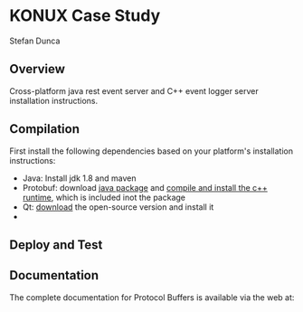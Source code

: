 KONUX Case Study
===================================================

Stefan Dunca

Overview
--------

Cross-platform java rest event server and C++ event logger server installation instructions.

Compilation
------------------------------
First install the following dependencies based on your platform's installation instructions:
 * Java: Install jdk 1.8 and maven
 * Protobuf: download [java package](https://github.com/google/protobuf/releases/download/v3.5.1/protobuf-java-3.5.1.zip)
 and [compile and install the c++ runtime](https://github.com/google/protobuf/blob/master/src/README.md),
 which is included inot the package
 * Qt: [download](https://www.qt.io/download) the open-source version and install it
 *  


Deploy and Test
-----------------------------


Documentation
-------------

The complete documentation for Protocol Buffers is available via the
web at:
